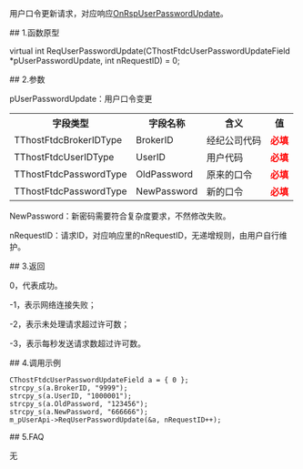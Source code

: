 <p>用户口令更新请求，对应响应<a href="../../CTHOSTFTDCTRADERAPI/ONRSPUSERPASSWORDUPDATE/">OnRspUserPasswordUpdate</a>。</p>
<span class="anchor" id="221b1b22-399e-4d8a-89db-05030a3be591"></span>
## 1.函数原型
<p>virtual int ReqUserPasswordUpdate(CThostFtdcUserPasswordUpdateField *pUserPasswordUpdate, int nRequestID) = 0;</p>
<span class="anchor" id="195a1ba8-be9f-4f34-8075-4539bb65d2ed"></span>
## 2.参数
<p>pUserPasswordUpdate：用户口令变更</p>
<table><tr><th style="TEXT-ALIGN: center;">字段类型</th><th style="TEXT-ALIGN: center;">字段名称</th><th style="TEXT-ALIGN: center;">含义</th><th style="TEXT-ALIGN: center;">值</th></tr><tr><td style="TEXT-ALIGN: left;">TThostFtdcBrokerIDType</td>
<td style="TEXT-ALIGN: left;">BrokerID</td>
<td style="TEXT-ALIGN: left;">经纪公司代码</td>
<td style="TEXT-ALIGN: left;"><strong><font color="#FF0000">必填</font></strong></td>
</tr>
<tr><td style="TEXT-ALIGN: left;">TThostFtdcUserIDType</td>
<td style="TEXT-ALIGN: left;">UserID</td>
<td style="TEXT-ALIGN: left;">用户代码</td>
<td style="TEXT-ALIGN: left;"><strong><font color="#FF0000">必填</font></strong></td>
</tr>
<tr><td style="TEXT-ALIGN: left;">TThostFtdcPasswordType</td>
<td style="TEXT-ALIGN: left;">OldPassword</td>
<td style="TEXT-ALIGN: left;">原来的口令</td>
<td style="TEXT-ALIGN: left;"><strong><font color="#FF0000">必填</font></strong></td>
</tr>
<tr><td style="TEXT-ALIGN: left;">TThostFtdcPasswordType</td>
<td style="TEXT-ALIGN: left;">NewPassword</td>
<td style="TEXT-ALIGN: left;">新的口令</td>
<td style="TEXT-ALIGN: left;"><strong><font color="#FF0000">必填</font></strong></td>
</tr>
</table>
<p>NewPassword：新密码需要符合复杂度要求，不然修改失败。</p>
<p>nRequestID：请求ID，对应响应里的nRequestID，无递增规则，由用户自行维护。</p>
<span class="anchor" id="4de37fbb-3d48-477f-8ce5-544c7fa46a2a"></span>
## 3.返回
<p>0，代表成功。</p>
<p>-1，表示网络连接失败；</p>
<p>-2，表示未处理请求超过许可数；</p>
<p>-3，表示每秒发送请求数超过许可数。</p>
<span class="anchor" id="0d672c46-a475-44b0-b862-c0cd55ae0a56"></span>
## 4.调用示例
<pre><code>CThostFtdcUserPasswordUpdateField a = { 0 };
strcpy_s(a.BrokerID, "9999");
strcpy_s(a.UserID, "1000001");
strcpy_s(a.OldPassword, "123456");
strcpy_s(a.NewPassword, "666666");
m_pUserApi-&gt;ReqUserPasswordUpdate(&amp;a, nRequestID++);
</code></pre>
<span class="anchor" id="db57371d-acd5-430f-928a-6637b7e0d20d"></span>
## 5.FAQ
<p>无</p>
